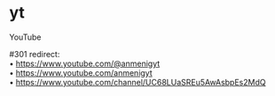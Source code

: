 # yt
YouTube

#301 redirect: <br/>
• https://www.youtube.com/@anmenigyt <br/>
• https://www.youtube.com/anmenigyt <br/>
• https://www.youtube.com/channel/UC68LUaSREu5AwAsbpEs2MdQ
